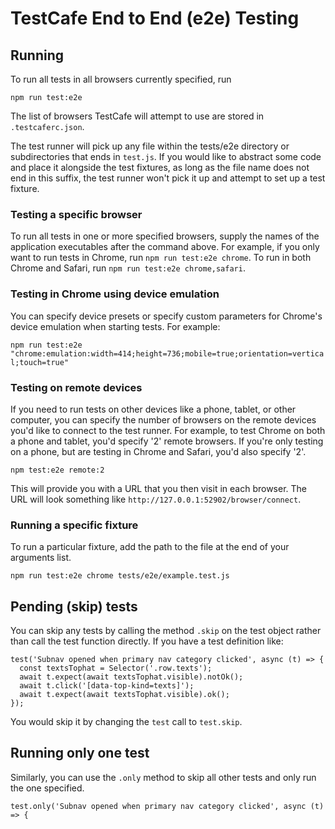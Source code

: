 # TestCafe End to End (e2e) Testing

## Running

To run all tests in all browsers currently specified, run

`npm run test:e2e`

The list of browsers TestCafe will attempt to use are stored in
`.testcaferc.json`.

The test runner will pick up any file within the tests/e2e directory or
subdirectories that ends in `test.js`. If you would like to abstract some code
and place it alongside the test fixtures, as long as the file name does not
end in this suffix, the test runner won't pick it up and attempt to set up a
test fixture.

### Testing a specific browser

To run all tests in one or more specified browsers, supply the names of the
application executables after the command above. For example, if you only want
to run tests in Chrome, run `npm run test:e2e chrome`. To run
in both Chrome and Safari, run `npm run test:e2e chrome,safari`.

### Testing in Chrome using device emulation

You can specify device presets or specify custom parameters for Chrome's
device emulation when starting tests. For example:

`npm run test:e2e "chrome:emulation:width=414;height=736;mobile=true;orientation=vertical;touch=true"`

### Testing on remote devices

If you need to run tests on other devices like a phone, tablet, or other
computer, you can specify the number of browsers on the remote devices you'd
like to connect to the test runner. For example, to test Chrome on both a
phone and tablet, you'd specify '2' remote browsers. If you're only testing
on a phone, but are testing in Chrome and Safari, you'd also specify '2'.

`npm test:e2e remote:2`

This will provide you with a URL that you then visit in each browser. The URL
will look something like `http://127.0.0.1:52902/browser/connect`.

### Running a specific fixture

To run a particular fixture, add the path to the file at the end of your arguments list.

`npm run test:e2e chrome tests/e2e/example.test.js`

## Pending (skip) tests

You can skip any tests by calling the method `.skip` on the test object rather
than call the test function directly. If you have a test definition like:

```
test('Subnav opened when primary nav category clicked', async (t) => {
  const textsTophat = Selector('.row.texts');
  await t.expect(await textsTophat.visible).notOk();
  await t.click('[data-top-kind=texts]');
  await t.expect(await textsTophat.visible).ok();
});
```

You would skip it by changing the `test` call to `test.skip`.

## Running only one test

Similarly, you can use the `.only` method to skip all other tests and only run
the one specified.

```
test.only('Subnav opened when primary nav category clicked', async (t) => {
```


